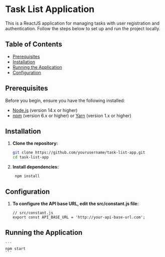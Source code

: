 # Task List Application

This is a ReactJS application for managing tasks with user registration and authentication. Follow the steps below to set up and run the project locally.

## Table of Contents

- [Prerequisites](#prerequisites)
- [Installation](#installation)
- [Running the Application](#running-the-application)
- [Configuration](#configuration)

## Prerequisites

Before you begin, ensure you have the following installed:

- [Node.js](https://nodejs.org/) (version 14.x or higher)
- [npm](https://www.npmjs.com/) (version 6.x or higher) or [Yarn](https://yarnpkg.com/) (version 1.x or higher)

## Installation

1. **Clone the repository:**

   ```sh
   git clone https://github.com/yourusername/task-list-app.git
   cd task-list-app
   ```

2. **Install dependencies:**
   ```
    npm install
   ```

## Configuration

1. **To configure the API base URL, edit the src/constant.js file:**

    ```
    // src/constant.js
    export const API_BASE_URL = 'http://your-api-base-url.com';
    ```

## Running the Application

    ```
    npm start
    ```